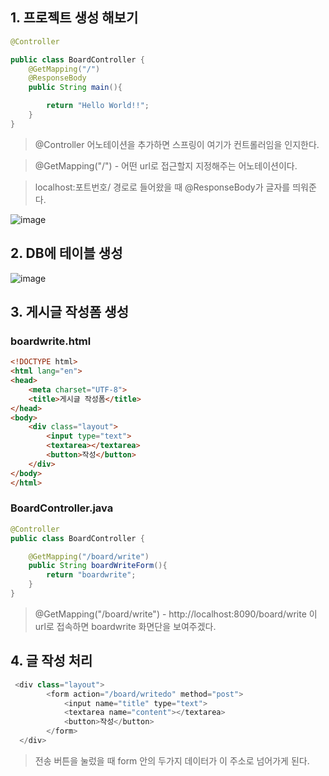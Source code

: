 ## 1. 프로젝트 생성 해보기

~~~java
@Controller

public class BoardController {
    @GetMapping("/")
    @ResponseBody
    public String main(){

        return "Hello World!!";
    }
}
~~~
> @Controller 어노테이션을 추가하면 스프링이 여기가 컨트롤러임을 인지한다.

> @GetMapping("/") - 어떤 url로 접근할지 지정해주는 어노테이션이다. 

> localhost:포트번호/ 경로로 들어왔을 때
> @ResponseBody가 글자를 띄워준다.

![image](https://user-images.githubusercontent.com/106478906/232680318-97cdedc2-3945-416d-aedd-80da28712985.png)

## 2. DB에 테이블 생성
![image](https://user-images.githubusercontent.com/106478906/232681787-7e36973a-ffd3-4f68-ba8d-f0efc6b02257.png)

## 3. 게시글 작성폼 생성
### boardwrite.html 
~~~html
<!DOCTYPE html>
<html lang="en">
<head>
    <meta charset="UTF-8">
    <title>게시글 작성폼</title>
</head>
<body>
    <div class="layout">
        <input type="text">
        <textarea></textarea>
        <button>작성</button>
    </div>
</body>
</html>
~~~

### BoardController.java
~~~java
@Controller
public class BoardController {

    @GetMapping("/board/write")
    public String boardWriteForm(){
        return "boardwrite";
    }
}
~~~
> @GetMapping("/board/write") - http://localhost:8090/board/write 이 url로 접속하면 boardwrite 화면단을 보여주겠다.

## 4. 글 작성 처리
~~~java
 <div class="layout">
        <form action="/board/writedo" method="post">
            <input name="title" type="text">
            <textarea name="content"></textarea>
            <button>작성</button>
        </form>
  </div>
~~~
> 전송 버튼을 눌렀을 때 form 안의 두가지 데이터가 이 주소로 넘어가게 된다.
